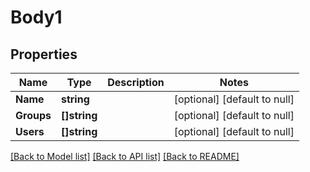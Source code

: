# Body1

## Properties
Name | Type | Description | Notes
------------ | ------------- | ------------- | -------------
**Name** | **string** |  | [optional] [default to null]
**Groups** | **[]string** |  | [optional] [default to null]
**Users** | **[]string** |  | [optional] [default to null]

[[Back to Model list]](../README.md#documentation-for-models) [[Back to API list]](../README.md#documentation-for-api-endpoints) [[Back to README]](../README.md)


